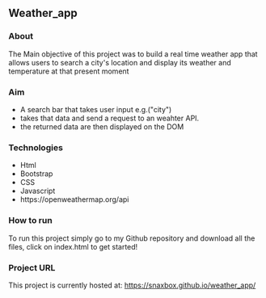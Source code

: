 ## Weather_app
### About
The Main objective of this project was to build a real time weather app that allows users to search a city's location and display its weather and temperature at that present moment 

### Aim
<ul>
  <li>A search bar that takes user input e.g.("city")</li>
  <li>takes that data and send a request to an weahter API.</li>
  <li>the returned data are then displayed on the DOM</li>
</ul>

### Technologies
<ul>
  <li>Html</li>
  <li>Bootstrap </li>
  <li>CSS</li>
  <li>Javascript</li>
  <li>https://openweathermap.org/api</li>
</ul>

### How to run
To run this project simply go to my Github repository and download all the files, click on index.html to get started!

### Project URL
This project is currently hosted at: https://snaxbox.github.io/weather_app/






